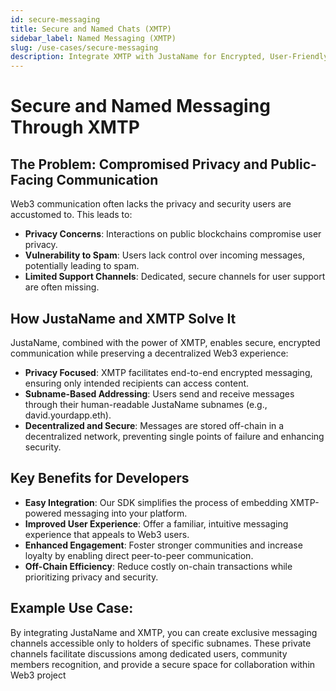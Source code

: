 ```yaml
---
id: secure-messaging 
title: Secure and Named Chats (XMTP)
sidebar_label: Named Messaging (XMTP)
slug: /use-cases/secure-messaging 
description: Integrate XMTP with JustaName for Encrypted, User-Friendly Messaging
---
```

# Secure and Named Messaging Through XMTP
## The Problem: Compromised Privacy and Public-Facing Communication
Web3 communication often lacks the privacy and security users are accustomed to. This leads to:

* **Privacy Concerns**: Interactions on public blockchains compromise user privacy.
* **Vulnerability to Spam**: Users lack control over incoming messages, potentially leading to spam.
* **Limited Support Channels**: Dedicated, secure channels for user support are often missing.

## How JustaName and XMTP Solve It
JustaName, combined with the power of XMTP, enables secure, encrypted communication while preserving a decentralized Web3 experience:

* **Privacy Focused**: XMTP facilitates end-to-end encrypted messaging, ensuring only intended recipients can access content.
* **Subname-Based Addressing**: Users send and receive messages through their human-readable JustaName subnames (e.g., david.yourdapp.eth).
* **Decentralized and Secure**: Messages are stored off-chain in a decentralized network, preventing single points of failure and enhancing security.

## Key Benefits for Developers
* **Easy Integration**: Our SDK simplifies the process of embedding XMTP-powered messaging into your platform.
* **Improved User Experience**: Offer a familiar, intuitive messaging experience that appeals to Web3 users.
* **Enhanced Engagement**: Foster stronger communities and increase loyalty by enabling direct peer-to-peer communication.
* **Off-Chain Efficiency**: Reduce costly on-chain transactions while prioritizing privacy and security.

## Example Use Case:

By integrating JustaName and XMTP, you can create exclusive messaging channels accessible only to holders of specific subnames. These private channels facilitate discussions among dedicated users, community members recognition, and provide a secure space for collaboration within Web3 project